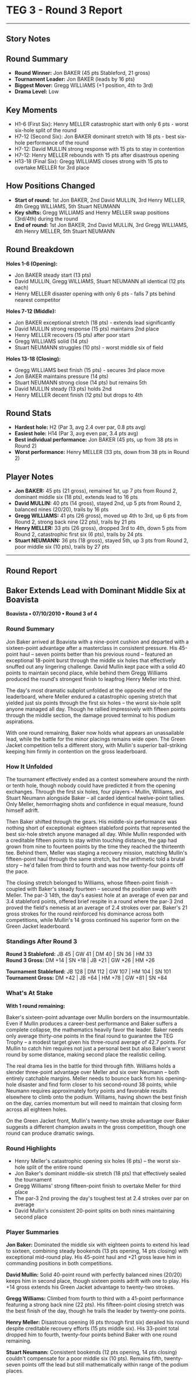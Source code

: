 # TEG 3 - Round 3 Report

---

## Story Notes

## Round Summary
- **Round Winner:** Jon BAKER (45 pts Stableford, 21 gross)
- **Tournament Leader:** Jon BAKER (leads by 16 pts)
- **Biggest Mover:** Gregg WILLIAMS (+1 position, 4th to 3rd)
- **Drama Level:** Low

## Key Moments
- H1-6 (First Six): Henry MELLER catastrophic start with only 6 pts - worst six-hole split of the round
- H7-12 (Second Six): Jon BAKER dominant stretch with 18 pts - best six-hole performance of the round
- H7-12: David MULLIN strong response with 15 pts to stay in contention
- H7-12: Henry MELLER rebounds with 15 pts after disastrous opening
- H13-18 (Final Six): Gregg WILLIAMS closes strong with 15 pts to overtake MELLER for 3rd place

## How Positions Changed
- **Start of round:** 1st Jon BAKER, 2nd David MULLIN, 3rd Henry MELLER, 4th Gregg WILLIAMS, 5th Stuart NEUMANN
- **Key shifts:** Gregg WILLIAMS and Henry MELLER swap positions (3rd/4th) during the round
- **End of round:** 1st Jon BAKER, 2nd David MULLIN, 3rd Gregg WILLIAMS, 4th Henry MELLER, 5th Stuart NEUMANN

## Round Breakdown
**Holes 1-6 (Opening):**
- Jon BAKER steady start (13 pts)
- David MULLIN, Gregg WILLIAMS, Stuart NEUMANN all identical (12 pts each)
- Henry MELLER disaster opening with only 6 pts - falls 7 pts behind nearest competitor

**Holes 7-12 (Middle):**
- Jon BAKER exceptional stretch (18 pts) - extends lead significantly
- David MULLIN strong response (15 pts) maintains 2nd place
- Henry MELLER recovers (15 pts) after poor start
- Gregg WILLIAMS solid (14 pts)
- Stuart NEUMANN struggles (10 pts) - worst middle six of field

**Holes 13-18 (Closing):**
- Gregg WILLIAMS best finish (15 pts) - secures 3rd place move
- Jon BAKER maintains pressure (14 pts)
- Stuart NEUMANN strong close (14 pts) but remains 5th
- David MULLIN steady (13 pts) holds 2nd
- Henry MELLER decent finish (12 pts) but drops to 4th

## Round Stats
- **Hardest hole:** H2 (Par 3, avg 2.4 over par, 0.8 pts avg)
- **Easiest hole:** H14 (Par 3, avg even par, 3.4 pts avg)
- **Best individual performance:** Jon BAKER (45 pts, up from 38 pts in Round 2)
- **Worst performance:** Henry MELLER (33 pts, down from 38 pts in Round 2)

## Player Notes
- **Jon BAKER:** 45 pts (21 gross), remained 1st, up 7 pts from Round 2, dominant middle six (18 pts), extends lead to 16 pts
- **David MULLIN:** 40 pts (14 gross), stayed 2nd, up 5 pts from Round 2, balanced nines (20/20), trails by 16 pts
- **Gregg WILLIAMS:** 41 pts (26 gross), moved up 4th to 3rd, up 6 pts from Round 2, strong back nine (22 pts), trails by 21 pts
- **Henry MELLER:** 33 pts (26 gross), dropped 3rd to 4th, down 5 pts from Round 2, catastrophic first six (6 pts), trails by 24 pts
- **Stuart NEUMANN:** 36 pts (18 gross), stayed 5th, up 3 pts from Round 2, poor middle six (10 pts), trails by 27 pts

---

## Round Report

## Baker Extends Lead with Dominant Middle Six at Boavista
**Boavista • 07/10/2010 • Round 3 of 4**

### Round Summary

Jon Baker arrived at Boavista with a nine-point cushion and departed with a sixteen-point advantage after a masterclass in consistent pressure. His 45-point haul – seven points better than his previous round – featured an exceptional 18-point burst through the middle six holes that effectively snuffed out any lingering challenge. David Mullin kept pace with a solid 40 points to maintain second place, while behind them Gregg Williams produced the round's strongest finish to leapfrog Henry Meller into third.

The day's most dramatic subplot unfolded at the opposite end of the leaderboard, where Meller endured a catastrophic opening stretch that yielded just six points through the first six holes – the worst six-hole split anyone managed all day. Though he rallied impressively with fifteen points through the middle section, the damage proved terminal to his podium aspirations.

With one round remaining, Baker now holds what appears an unassailable lead, while the battle for the minor placings remains wide open. The Green Jacket competition tells a different story, with Mullin's superior ball-striking keeping him firmly in contention on the gross leaderboard.

### How It Unfolded

The tournament effectively ended as a contest somewhere around the ninth or tenth hole, though nobody could have predicted it from the opening exchanges. Through the first six holes, four players – Mullin, Williams, and Stuart Neumann alongside Baker – all carded identical twelve-point tallies. Only Meller, hemorrhaging shots and confidence in equal measure, found himself adrift.

Then Baker shifted through the gears. His middle-six performance was nothing short of exceptional: eighteen stableford points that represented the best six-hole stretch anyone managed all day. While Mullin responded with a creditable fifteen points to stay within touching distance, the gap had grown from nine to fourteen points by the time they reached the thirteenth tee. Behind them, Meller was staging a recovery mission, matching Mullin's fifteen-point haul through the same stretch, but the arithmetic told a brutal story – he'd fallen from third to fourth and was now twenty-four points off the pace.

The closing stretch belonged to Williams, whose fifteen-point finish – coupled with Baker's steady fourteen – secured the position swap with Meller. The par-3 14th, the day's easiest hole at an average of even par and 3.4 stableford points, offered brief respite in a round where the par-3 2nd proved the field's nemesis at an average of 2.4 strokes over par. Baker's 21 gross strokes for the round reinforced his dominance across both competitions, while Mullin's 14 gross continued his superior form on the Green Jacket leaderboard.

### Standings After Round 3

**Round 3 Stableford:** JB 45 | GW 41 | DM 40 | SN 36 | HM 33  
**Round 3 Gross:** DM +14 | SN +18 | JB +21 | GW +26 | HM +26

**Tournament Stableford:** JB 128 | DM 112 | GW 107 | HM 104 | SN 101  
**Tournament Gross:** DM +42 | JB +64 | HM +78 | GW +81 | SN +84

### What's At Stake

**With 1 round remaining:**

Baker's sixteen-point advantage over Mullin borders on the insurmountable. Even if Mullin produces a career-best performance and Baker suffers a complete collapse, the mathematics heavily favor the leader. Baker needs only average thirty-one points in the final round to guarantee the TEG Trophy – a modest target given his three-round average of 42.7 points. For Mullin to catch him requires not just a personal best but also Baker's worst round by some distance, making second place the realistic ceiling.

The real drama lies in the battle for third through fifth. Williams holds a slender three-point advantage over Meller and six over Neumann – both entirely catchable margins. Meller needs to bounce back from his opening-hole disaster and find form closer to his second-round 38 points, while Neumann requires approximately forty points and favorable results elsewhere to climb onto the podium. Williams, having shown the best finish on the day, carries momentum but will need to maintain that closing form across all eighteen holes.

On the Green Jacket front, Mullin's twenty-two stroke advantage over Baker suggests a different champion awaits in the gross competition, though one round can produce dramatic swings.

### Round Highlights

- Henry Meller's catastrophic opening six holes (6 pts) – the worst six-hole split of the entire round
- Jon Baker's dominant middle-six stretch (18 pts) that effectively sealed the tournament
- Gregg Williams' strong fifteen-point finish to overtake Meller for third place
- The par-3 2nd proving the day's toughest test at 2.4 strokes over par on average
- David Mullin's consistent 20-point splits on both nines maintaining second place

### Player Summaries

**Jon Baker:** Dominated the middle six with eighteen points to extend his lead to sixteen, combining steady bookends (13 pts opening, 14 pts closing) with exceptional mid-round play. His 45-point haul and +21 gross leave him in commanding positions in both competitions.

**David Mullin:** Solid 40-point round with perfectly balanced nines (20/20) keeps him in second place, though sixteen points adrift with one to play. His +14 gross extends his Green Jacket advantage to twenty-two strokes.

**Gregg Williams:** Climbed from fourth to third with a 41-point performance featuring a strong back nine (22 pts). His fifteen-point closing stretch was the best finish of the day, though he trails the leader by twenty-one points.

**Henry Meller:** Disastrous opening (6 pts through first six) derailed his round despite creditable recovery efforts (15 pts middle six). His 33-point total dropped him to fourth, twenty-four points behind Baker with one round remaining.

**Stuart Neumann:** Consistent bookends (12 pts opening, 14 pts closing) couldn't compensate for a poor middle six (10 pts). Remains fifth, twenty-seven points off the lead but still mathematically within range of the podium places.

